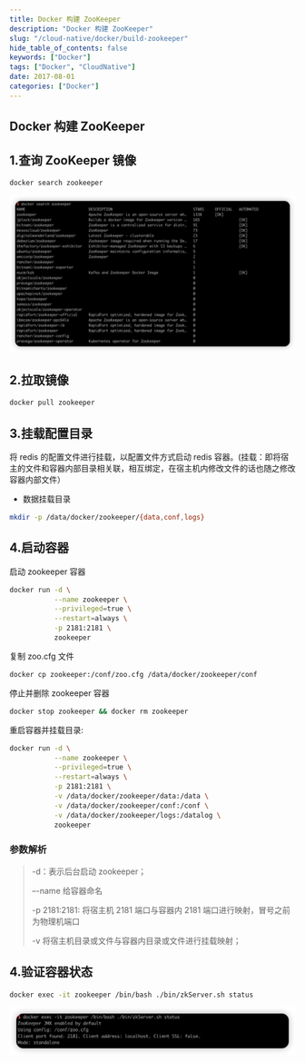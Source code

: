 ```yaml
---
title: Docker 构建 ZooKeeper
description: "Docker 构建 ZooKeeper"
slug: "/cloud-native/docker/build-zookeeper"
hide_table_of_contents: false
keywords: ["Docker"]
tags: ["Docker", "CloudNative"]
date: 2017-08-01
categories: ["Docker"]
---
```

## Docker 构建 ZooKeeper

## 1.查询 ZooKeeper 镜像

``````bash
docker search zookeeper
``````

![查询镜像](img/查询镜像.jpg)

## 2.拉取镜像

```bash
docker pull zookeeper
```

## 3.挂载配置目录

将 redis 的配置文件进行挂载，以配置文件方式启动 redis 容器。(挂载：即将宿主的文件和容器内部目录相关联，相互绑定，在宿主机内修改文件的话也随之修改容器内部文件）

- 数据挂载目录

```bash
mkdir -p /data/docker/zookeeper/{data,conf,logs}
```

## 4.启动容器

启动 zookeeper 容器

```bash
docker run -d \
           --name zookeeper \
           --privileged=true \
           --restart=always \
           -p 2181:2181 \
           zookeeper
```

复制 zoo.cfg 文件

```bash
docker cp zookeeper:/conf/zoo.cfg /data/docker/zookeeper/conf
```

停止并删除 zookeeper 容器

```bash
docker stop zookeeper && docker rm zookeeper
```

重启容器并挂载目录:

```bash
docker run -d \
           --name zookeeper \
           --privileged=true \
           --restart=always \
           -p 2181:2181 \
           -v /data/docker/zookeeper/data:/data \
           -v /data/docker/zookeeper/conf:/conf \
           -v /data/docker/zookeeper/logs:/datalog \
           zookeeper
```
### 参数解析

> -d：表示后台启动 zookeeper；
>
> –-name 给容器命名
>
> -p 2181:2181: 将宿主机 2181 端口与容器内 2181 端口进行映射，冒号之前为物理机端口
>
> -v 将宿主机目录或文件与容器内目录或文件进行挂载映射；

## 4.验证容器状态

```bash
docker exec -it zookeeper /bin/bash ./bin/zkServer.sh status
```

![容器状态](img/容器状态.jpg)
